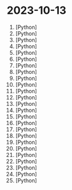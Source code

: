 # 2023-10-13

1. [](https://github.comundefined "Dev tool that writes scalable apps from scratch while the developer oversees the implementation") [Python]
2. [](https://github.comundefined "Build high-quality LLM apps - from prototyping, testing to production deployment and monitoring.") [Python]
3. [](https://github.comundefined "[NeurIPS 2023 Oral] Visual Instruction Tuning: LLaVA (Large Language-and-Vision Assistant) built towards multimodal GPT-4 level capabilities.") [Python]
4. [](https://github.comundefined "Focus on prompting and generating") [Python]
5. [](https://github.comundefined "") [Python]
6. [](https://github.comundefined "Python - 100天从新手到大师") [Python]
7. [](https://github.comundefined "ToRA is a series of Tool-integrated Reasoning LLM Agents designed to solve challenging mathematical reasoning problems by interacting with tools.") [Python]
8. [](https://github.comundefined "The simplest, fastest repository for training/finetuning medium-sized GPTs.") [Python]
9. [](https://github.comundefined "⚡ Building applications with LLMs through composability ⚡") [Python]
10. [](https://github.comundefined "Ejercicios de código semanales en 2023 de la comunidad MoureDev para practicar lógica en cualquier lenguaje de programación.") [Python]
11. [](https://github.comundefined "A collaboration friendly studio for NeRFs") [Python]
12. [](https://github.comundefined "Train transformer language models with reinforcement learning.") [Python]
13. [](https://github.comundefined "为ChatGPT/GLM提供实用化交互界面，特别优化论文阅读/润色/写作体验，模块化设计，支持自定义快捷按钮&函数插件，支持Python和C++等项目剖析&自译解功能，PDF/LaTex论文翻译&总结功能，支持并行问询多种LLM模型，支持chatglm2等本地模型。兼容文心一言, moss, llama2, rwkv, claude2, 通义千问, 书生, 讯飞星火等。") [Python]
14. [](https://github.comundefined "Ansible is a radically simple IT automation platform that makes your applications and systems easier to deploy and maintain. Automate everything from code deployment to network configuration to cloud management, in a language that approaches plain English, using SSH, with no agents to install on remote systems. https://docs.ansible.com.") [Python]
15. [](https://github.comundefined "Get IP address on other side audio call in Telegram.") [Python]
16. [](https://github.comundefined "") [Python]
17. [](https://github.comundefined "抢茅台2023最新，京东抢茅台，淘宝抢茅台 QmaoTai") [Python]
18. [](https://github.comundefined "This repository is for active development of the Azure SDK for Python. For consumers of the SDK we recommend visiting our public developer docs at https://docs.microsoft.com/python/azure/ or our versioned developer docs at https://azure.github.io/azure-sdk-for-python.") [Python]
19. [](https://github.comundefined "Code and documents of LongLoRA and LongAlpaca") [Python]
20. [](https://github.comundefined "Tensors and Dynamic neural networks in Python with strong GPU acceleration") [Python]
21. [](https://github.comundefined "YOLOv5 🚀 in PyTorch > ONNX > CoreML > TFLite") [Python]
22. [](https://github.comundefined "Best Practices on Recommendation Systems") [Python]
23. [](https://github.comundefined "Official implementation of paper MiniGPT-5: Interleaved Vision-and-Language Generation via Generative Vokens") [Python]
24. [](https://github.comundefined "ChatGLM2-6B: An Open Bilingual Chat LLM | 开源双语对话语言模型") [Python]
25. [](https://github.comundefined "Codebase for InstructCV: Instruction-Tuned Text-to-Image Diffusion Models as Vision Generalists") [Python]
